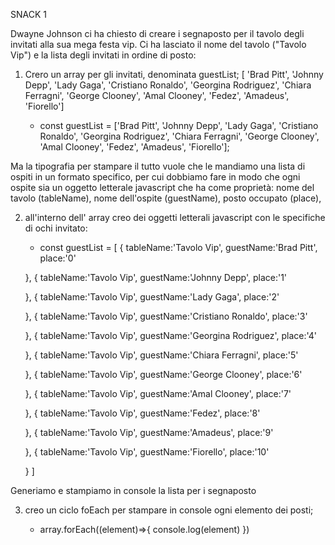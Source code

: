 SNACK 1

Dwayne Johnson ci ha chiesto di creare i segnaposto per il tavolo degli invitati alla sua mega festa vip.
Ci ha lasciato il nome del tavolo ("Tavolo Vip") e la lista degli invitati in ordine di posto:

1) Crero un array per gli invitati, denominata guestList;
[ 'Brad Pitt', 'Johnny Depp', 'Lady Gaga', 'Cristiano Ronaldo', 'Georgina Rodriguez', 'Chiara Ferragni',  'George Clooney', 'Amal Clooney', 'Fedez', 'Amadeus', 'Fiorello']
  
   - const guestList = ['Brad Pitt', 'Johnny Depp', 'Lady Gaga', 'Cristiano Ronaldo', 'Georgina Rodriguez', 'Chiara Ferragni',  'George Clooney', 'Amal Clooney', 'Fedez', 'Amadeus', 'Fiorello'];

Ma  la tipografia per stampare il tutto vuole che le mandiamo una lista di ospiti in un formato specifico, per cui dobbiamo fare in modo che ogni ospite sia un oggetto letterale javascript che ha come proprietà:
nome del tavolo (tableName),
nome dell'ospite (guestName),
posto occupato (place),

2) all'interno dell' array creo dei oggetti letterali javascript con le specifiche di ochi invitato:

   - const guestList = [
    {
        tableName:'Tavolo Vip',
        guestName:'Brad Pitt',
        place:'0'
        
    },
    {
        tableName:'Tavolo Vip',
        guestName:'Johnny Depp',
        place:'1'
        
    },
    {
        tableName:'Tavolo Vip',
        guestName:'Lady Gaga',
        place:'2'
        
    },
    {
        tableName:'Tavolo Vip',
        guestName:'Cristiano Ronaldo',
        place:'3'
        
    },
    {
        tableName:'Tavolo Vip',
        guestName:'Georgina Rodriguez',
        place:'4'
        
    },
    {
        tableName:'Tavolo Vip',
        guestName:'Chiara Ferragni',
        place:'5'
        
    },
    {
        tableName:'Tavolo Vip',
        guestName:'George Clooney',
        place:'6'
        
    },
    {
        tableName:'Tavolo Vip',
        guestName:'Amal Clooney',
        place:'7'
        
    },
    {
        tableName:'Tavolo Vip',
        guestName:'Fedez',
        place:'8'
        
    },
    {
        tableName:'Tavolo Vip',
        guestName:'Amadeus',
        place:'9'
        
    },
    {
        tableName:'Tavolo Vip',
        guestName:'Fiorello',
        place:'10'
        
    }
   ]

Generiamo e stampiamo in console la lista per i segnaposto

3) creo un ciclo foEach per stampare in console ogni elemento dei posti;

    - array.forEach((element)=>{
        console.log(element)
    })